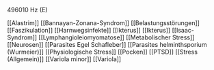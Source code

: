 496010 Hz (E)

[[Alastrim]]
[[Bannayan-Zonana-Syndrom]]
[[Belastungsstörungen]]
[[Faszikulation]]
[[Harnwegsinfekte]]
[[Ikterus]]
[[Ikterus]]
[[Isaac-Syndrom]]
[[Lymphangioleiomyomatose]]
[[Metabolischer Stress]]
[[Neurosen]]
[[Parasites Egel Schafleber]]
[[Parasites helminthsporium (Wurmeier)]]
[[Physiologische Stress]]
[[Pocken]]
[[PTSD]]
[[Stress (Allgemein)]]
[[Variola minor]]
[[Variola]]